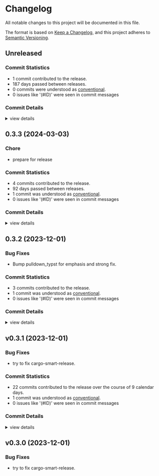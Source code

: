 # Changelog

All notable changes to this project will be documented in this file.

The format is based on [Keep a Changelog](https://keepachangelog.com/en/1.0.0/),
and this project adheres to [Semantic Versioning](https://semver.org/spec/v2.0.0.html).

## Unreleased

### Commit Statistics

<csr-read-only-do-not-edit/>

 - 1 commit contributed to the release.
 - 187 days passed between releases.
 - 0 commits were understood as [conventional](https://www.conventionalcommits.org).
 - 0 issues like '(#ID)' were seen in commit messages

### Commit Details

<csr-read-only-do-not-edit/>

<details><summary>view details</summary>

 * **Uncategorized**
    - Add support for translating blockquotes. ([`373040f`](https://github.com/LegNeato/pullup/commit/373040f1d16e98025d06984de5ab771f6a15d8be))
</details>

## 0.3.3 (2024-03-03)

<csr-id-c3f552838a6772e127181b969fdac30b3cb4956d/>

### Chore

 - <csr-id-c3f552838a6772e127181b969fdac30b3cb4956d/> prepare for release

### Commit Statistics

<csr-read-only-do-not-edit/>

 - 4 commits contributed to the release.
 - 92 days passed between releases.
 - 1 commit was understood as [conventional](https://www.conventionalcommits.org).
 - 0 issues like '(#ID)' were seen in commit messages

### Commit Details

<csr-read-only-do-not-edit/>

<details><summary>view details</summary>

 * **Uncategorized**
    - Release pulldown_typst v0.3.3, pullup v0.3.3 ([`be1290a`](https://github.com/LegNeato/pullup/commit/be1290a5965bee0792937d0d03fb341250863109))
    - Prepare for release ([`c3f5528`](https://github.com/LegNeato/pullup/commit/c3f552838a6772e127181b969fdac30b3cb4956d))
    - More clippy ([`8299b31`](https://github.com/LegNeato/pullup/commit/8299b3118258ed502a965be8209b1fe52d5c1ba0))
    - Fix https://github.com/LegNeato/mdbook-typst/issues/3 ([`338d530`](https://github.com/LegNeato/pullup/commit/338d5306452e336a4d74c288ed0e02017f9793b1))
</details>

## 0.3.2 (2023-12-01)

### Bug Fixes

 - <csr-id-2a3237b61950fd9b7158aa29bb330d1f9254ff84/> Bump pulldown_typst for emphasis and strong fix.

### Commit Statistics

<csr-read-only-do-not-edit/>

 - 3 commits contributed to the release.
 - 1 commit was understood as [conventional](https://www.conventionalcommits.org).
 - 0 issues like '(#ID)' were seen in commit messages

### Commit Details

<csr-read-only-do-not-edit/>

<details><summary>view details</summary>

 * **Uncategorized**
    - Release pullup v0.3.2 ([`d43b8c4`](https://github.com/LegNeato/pullup/commit/d43b8c407a1a64282cb7dc23b944115ed5cfde8e))
    - Bump pulldown_typst for emphasis and strong fix. ([`2a3237b`](https://github.com/LegNeato/pullup/commit/2a3237b61950fd9b7158aa29bb330d1f9254ff84))
    - Release pulldown_typst v0.3.2 ([`47f78c1`](https://github.com/LegNeato/pullup/commit/47f78c144c8e6b2f26d7456bf970d6538bccfb82))
</details>

## v0.3.1 (2023-12-01)

### Bug Fixes

 - <csr-id-6f1e1b495e53fdf1936ccf25f6f3e26ae26e3d20/> try to fix cargo-smart-release.

### Commit Statistics

<csr-read-only-do-not-edit/>

 - 22 commits contributed to the release over the course of 9 calendar days.
 - 1 commit was understood as [conventional](https://www.conventionalcommits.org).
 - 0 issues like '(#ID)' were seen in commit messages

### Commit Details

<csr-read-only-do-not-edit/>

<details><summary>view details</summary>

 * **Uncategorized**
    - Release pulldown_mdbook v0.3.1, pulldown_typst v0.3.1, pullup v0.3.1 ([`e565ece`](https://github.com/LegNeato/pullup/commit/e565ece82bcc04226211f278f0bbbefe7754ff68))
    - Release pulldown_mdbook v0.3.0, pulldown_typst v0.3.0, pullup v0.3.0 ([`2c88246`](https://github.com/LegNeato/pullup/commit/2c88246b29b36560060646dcbccedeb791097c36))
    - Release pulldown_mdbook v0.3.0, pulldown_typst v0.3.0, pullup v0.3.0 ([`8e2d360`](https://github.com/LegNeato/pullup/commit/8e2d36063d64727a04101e29a1c7b7cd231f31f2))
    - Try to fix cargo-smart-release. ([`6f1e1b4`](https://github.com/LegNeato/pullup/commit/6f1e1b495e53fdf1936ccf25f6f3e26ae26e3d20))
    - Adjusting changelogs prior to release of pulldown_mdbook v0.3.0, pulldown_typst v0.3.0, pullup v0.3.0 ([`b0018bf`](https://github.com/LegNeato/pullup/commit/b0018bf5064900690b490ddf8c3647356bce40c7))
    - Add changelogs. ([`e89557b`](https://github.com/LegNeato/pullup/commit/e89557be19304844054a26622c6b1e28987f0937))
    - Adjusting changelogs prior to release of pulldown_mdbook v0.3.0, pulldown_typst v0.3.0, pullup v0.3.0 ([`230eb15`](https://github.com/LegNeato/pullup/commit/230eb15f4eaefdc262db59e7946c60ac7e209b76))
    - Fix Typst markup output with special characters in inline code. ([`177e538`](https://github.com/LegNeato/pullup/commit/177e5382581e2e6620df92e2aabe735f9b7b02d0))
    - Add tracing, change some converters. ([`8b2e292`](https://github.com/LegNeato/pullup/commit/8b2e2921fc3a5cf1a3d2ce7a46ddd3867f75479a))
    - Make converters take self. ([`64791a0`](https://github.com/LegNeato/pullup/commit/64791a0a011f57aba5fba6e4fcb8347e5a4423d8))
    - Treat config / metadata differently. ([`899887d`](https://github.com/LegNeato/pullup/commit/899887dfc4816f20b8df9375cf6edcbef3c84ce5))
    - Bump versions. ([`3ceaa03`](https://github.com/LegNeato/pullup/commit/3ceaa03661aae8f890d62e3ac90fd4c1e8e55b56))
    - Add mdbook parser and make docs consistent. ([`91b4f88`](https://github.com/LegNeato/pullup/commit/91b4f88596430ffd2560a216e40080f89a38697c))
    - Add mdbook to typst builder. ([`babd598`](https://github.com/LegNeato/pullup/commit/babd598fc48ed9bb19712a7312c7208253254686))
    - Add docs for converter macro. ([`a7e8048`](https://github.com/LegNeato/pullup/commit/a7e8048a342557fc91a95fd1214ce8eb99124b7a))
    - Add typst converters. ([`993b0d5`](https://github.com/LegNeato/pullup/commit/993b0d5a635fc1adf3732d64e72ed02e27ff1f51))
    - Move typst to a directory. ([`ec8b9f2`](https://github.com/LegNeato/pullup/commit/ec8b9f2abd0ee06d7a3054e48a7ff6037c06f0f6))
    - Remove unused imports. ([`775c5f5`](https://github.com/LegNeato/pullup/commit/775c5f5f219dc88f8d123ab6fde2eae093212dc7))
    - Add markdown converters. ([`6656dc3`](https://github.com/LegNeato/pullup/commit/6656dc3df1acce49706c14fc9e12f461fac160c5))
    - Add conversions from mdbook to typst. ([`1a210ed`](https://github.com/LegNeato/pullup/commit/1a210edb39696b17c44d4459f3403fda85c0a80a))
    - Add README. ([`6038701`](https://github.com/LegNeato/pullup/commit/60387019aa240ba17542fe8d6eeea33294f217e0))
    - Bring in other crates. ([`1ab5157`](https://github.com/LegNeato/pullup/commit/1ab51574957a2a7c1643145f13c0e13322755861))
</details>

## v0.3.0 (2023-12-01)

### Bug Fixes

 - <csr-id-6f1e1b495e53fdf1936ccf25f6f3e26ae26e3d20/> try to fix cargo-smart-release.

